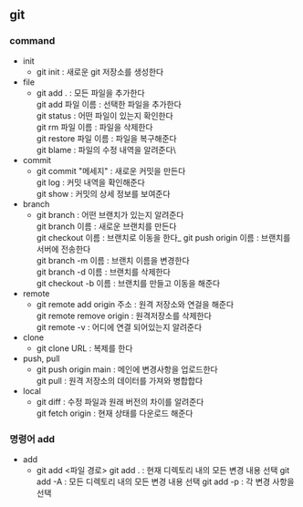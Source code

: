 ## git
### command
+ init 
    + git init : 새로운 git 저장소를 생성한다
+ file
    + git add . : 모든 파일을 추가한다\
      git add 파일 이름 : 선택한 파일을 추가한다\
      git status : 어떤 파일이 있는지 확인한다\
      git rm 파일 이름 : 파일을 삭제한다\
      git restore 파일 이름 : 파일을 복구해준다\
      git blame : 파일의 수정 내역을 알려준다\
+ commit
    + git commit "메세지" : 새로운 커밋을 만든다\
      git log : 커밋 내역을 확인해준다\
      git show : 커밋의 상세 정보를 보여준다
+ branch
    + git branch : 어떤 브랜치가 있는지 알려준다\
      git branch 이름 : 새로운 브랜치를 만든다\
      git checkout 이름 : 브랜치로 이동을 한다\_
      git push origin 이름 : 브랜치를 서버에 전송한다\
      git branch -m 이름 : 브랜치 이름을 변경한다\
      git branch -d 이름 : 브랜치를 삭제한다\
      git checkout -b 이름 : 브랜치를 만들고 이동을 해준다
+ remote
    + git remote add origin 주소 : 원격 저장소와 연걸을 해준다\
      git remote remove origin : 원격저장소를 삭제한다\
      git remote -v : 어디에 연결 되어있는지 알려준다
+ clone
    + git clone URL : 복제를 한다
+ push, pull
    + git push origin main : 메인에 변경사항을 업로드한다\
      git pull : 원격 저장소의 데이터를 가져와 병합합다
+ local
     + git diff : 수정 파일과 원래 버전의 차이를 알려준다\
       git fetch origin : 현재 상태를 다운로드 해준다
### 명령어 add
+ add
    + git add <파일 경로>
      git add . : 현재 디렉토리 내의 모든 변경 내용 선택
      git add -A : 모든 디렉토리 내의 모든 변경 내용 선택
      git add -p : 각 변경 사항을 선택